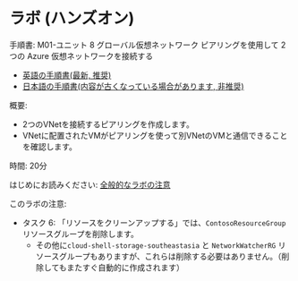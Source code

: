 # ラボ (ハンズオン)

手順書: M01-ユニット 8 グローバル仮想ネットワーク ピアリングを使用して 2 つの Azure 仮想ネットワークを接続する
- [英語の手順書(最新, 推奨)](https://github.com/MicrosoftLearning/AZ-700-Designing-and-Implementing-Microsoft-Azure-Networking-Solutions/blob/master/Instructions/Exercises/M01-Unit%208%20Connect%20two%20Azure%20Virtual%20Networks%20using%20global%20virtual%20network%20peering.md)
- [日本語の手順書(内容が古くなっている場合があります, 非推奨)](https://github.com/MicrosoftLearning/AZ-700-Designing-and-Implementing-Microsoft-Azure-Networking-Solutions.ja-jp/blob/main/Instructions/Exercises/M01-Unit%208%20Connect%20two%20Azure%20Virtual%20Networks%20using%20global%20virtual%20network%20peering.md)


概要:
- 2つのVNetを接続するピアリングを作成します。
- VNetに配置されたVMがピアリングを使って別VNetのVMと通信できることを確認します。

時間: 20分

はじめにお読みください: [全般的なラボの注意](lab.md)

このラボの注意:
- タスク 6: 「リソースをクリーンアップする」では、`ContosoResourceGroup` リソースグループを削除します。
  - その他に`cloud-shell-storage-southeastasia` と `NetworkWatcherRG` リソースグループもありますが、これらは削除する必要はありません。（削除してもまたすぐ自動的に作成されます）
